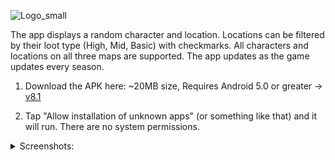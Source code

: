 
![Logo_small](https://user-images.githubusercontent.com/22829567/112383198-0cae2380-8caa-11eb-97f7-aa0939a77628.png)

The app displays a random character and location. Locations can be filtered by their loot type (High, Mid, Basic) with checkmarks. All characters and locations on all three maps are supported. The app updates as the game updates every season.

1. Download the APK here: ~20MB size, Requires Android 5.0 or greater -> [v8.1](https://drive.google.com/file/d/1wTdmlgLis_zefXp8Ph-GcL9Dd2itidk8/view?usp=sharing)

2. Tap "Allow installation of unknown apps" (or something like that) and it will run. There are no system permissions.

<details><summary>Screenshots:</summary>
  
![Screenshot_20210324-134729_Apex Legends Randomizer](https://user-images.githubusercontent.com/22829567/112381546-f010ec00-8ca7-11eb-94fe-5e54ee2b9768.jpg)

![Screenshot_20210324-134754_Apex Legends Randomizer](https://user-images.githubusercontent.com/22829567/112381719-2484a800-8ca8-11eb-99c9-6c6228fba693.jpg)

</details>
